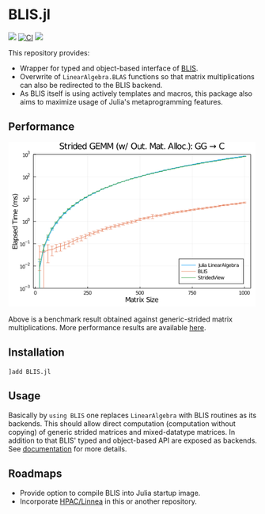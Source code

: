 BLIS.jl
=======

[![][docs-dev-img]][docs-dev-url] [![CI][github-img]][github-url] [![][codecov-img]][codecov-url]

[docs-dev-url]: https://JuliaLinearAlgebra.github.io/BLIS.jl/dev
[docs-dev-img]: https://img.shields.io/badge/docs-dev-blue.svg
[github-img]: https://github.com/JuliaLinearAlgebra/BLIS.jl/workflows/CI/badge.svg
[github-url]: https://github.com/JuliaLinearAlgebra/BLIS.jl/actions?query=workflow%3ACI
[codecov-img]: https://codecov.io/gh/JuliaLinearAlgebra/BLIS.jl/branch/master/graph/badge.svg
[codecov-url]: https://codecov.io/gh/JuliaLinearAlgebra/BLIS.jl

This repository provides:

- Wrapper for typed and object-based interface of [BLIS](https://github.com/flame/blis).
- Overwrite of `LinearAlgebra.BLAS` functions so that matrix
  multiplications can also be redirected to the BLIS backend.
- As BLIS itself is using actively templates and macros, 
  this package also aims to maximize usage of Julia's
  metaprogramming features.

## Performance

<img src="docs/src/bmk/dgemm_ggc_skx_xeon_8260.png" width="500" />

Above is a benchmark result obtained against generic-strided matrix multiplications. More performance results are available [here](docs/src/performance.md).

## Installation
```
]add BLIS.jl
```

## Usage

Basically by `using BLIS` one replaces `LinearAlgebra` with BLIS routines as its backends. This should allow direct computation (computation without copying) of generic strided matrices and mixed-datatype matrices. In addition to that BLIS' typed and object-based API are exposed as backends. See [documentation][docs-dev-url] for more details.

## Roadmaps

- Provide option to compile BLIS into Julia startup image.
- Incorporate [HPAC/Linnea](https://github.com/HPAC/linnea) in this
  or another repository.
